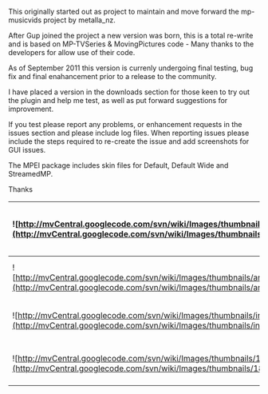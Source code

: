 This originally started out as project to maintain and move forward the mp-musicvids project by metalla\_nz.

After Gup joined the project a new version was born, this is a total re-write and is based on MP-TVSeries & MovingPictures code - Many thanks to the developers for allow use of their code.

As of September 2011 this version is currenly undergoing final testing, bug fix and final enahancement prior to a release to the community.

I have placed a version in the downloads section for those keen to try out the plugin and help me test, as well as put forward suggestions for improvement.

If you test please report any problems, or enhancement requests in the issues section and please include log files. When reporting issues please include the steps required to re-create the issue and add screenshots for GUI issues.

The MPEI package includes skin files for Default, Default Wide and StreamedMP.

Thanks




|![http://mvCentral.googlecode.com/svn/wiki/Images/thumbnails/artistList.jpg](http://mvCentral.googlecode.com/svn/wiki/Images/thumbnails/artistList.jpg)|![http://mvCentral.googlecode.com/svn/wiki/Images/thumbnails/20-45-56.jpg](http://mvCentral.googlecode.com/svn/wiki/Images/thumbnails/20-45-56.jpg)|
|:------------------------------------------------------------------------------------------------------------------------------------------------------|:--------------------------------------------------------------------------------------------------------------------------------------------------|
|![http://mvCentral.googlecode.com/svn/wiki/Images/thumbnails/artistCoverFlow.jpg](http://mvCentral.googlecode.com/svn/wiki/Images/thumbnails/artistCoverFlow.jpg)|![http://mvCentral.googlecode.com/svn/wiki/Images/thumbnails/20-46-35.jpg](http://mvCentral.googlecode.com/svn/wiki/Images/thumbnails/20-46-35.jpg)|
|![http://mvCentral.googlecode.com/svn/wiki/Images/thumbnails/info.jpg](http://mvCentral.googlecode.com/svn/wiki/Images/thumbnails/info.jpg)|![http://mvCentral.googlecode.com/svn/wiki/Images/thumbnails/20-47-36.jpg](http://mvCentral.googlecode.com/svn/wiki/Images/thumbnails/20-47-36.jpg)|
|![http://mvCentral.googlecode.com/svn/wiki/Images/thumbnails/18-36-26.jpg](http://mvCentral.googlecode.com/svn/wiki/Images/thumbnails/18-36-26.jpg)|![http://mvCentral.googlecode.com/svn/wiki/Images/thumbnails/20-48-36.jpg](http://mvCentral.googlecode.com/svn/wiki/Images/thumbnails/20-48-36.jpg)|
